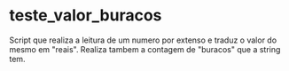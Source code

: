 # teste_valor_buracos
Script que realiza a leitura de um numero por extenso e traduz o valor do mesmo em "reais". Realiza tambem a contagem de "buracos" que a string tem.
